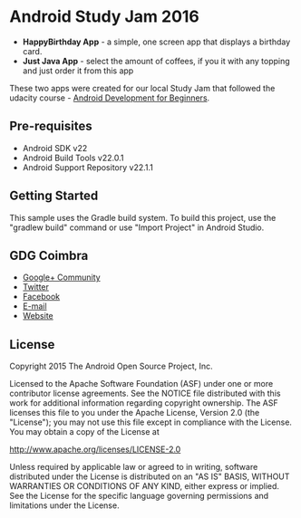 Android Study Jam 2016 
===================================

- **HappyBirthday App** - a simple, one screen app that displays a birthday card.
- **Just Java App** - select the amount of coffees, if you it with any topping and just order it from this app

These two apps were created for our local Study Jam that followed the udacity course - [Android Development for Beginners](https://www.udacity.com/course/android-development-for-beginners--ud837).

Pre-requisites
--------------

- Android SDK v22
- Android Build Tools v22.0.1
- Android Support Repository v22.1.1

Getting Started
---------------

This sample uses the Gradle build system. To build this project, use the
"gradlew build" command or use "Import Project" in Android Studio.

GDG Coimbra 
-------

- [Google+ Community](https://plus.google.com/communities/107740767974916449393)
- [Twitter](https://twitter.com/GDGCoimbra)
- [Facebook](https://www.facebook.com/GDGCoimbra)
- [E-mail](gdgcoimbra@gmail.com)
- [Website](https://gdgcoimbra.github.io/)

License
-------

Copyright 2015 The Android Open Source Project, Inc.

Licensed to the Apache Software Foundation (ASF) under one or more contributor
license agreements.  See the NOTICE file distributed with this work for
additional information regarding copyright ownership.  The ASF licenses this
file to you under the Apache License, Version 2.0 (the "License"); you may not
use this file except in compliance with the License.  You may obtain a copy of
the License at

http://www.apache.org/licenses/LICENSE-2.0

Unless required by applicable law or agreed to in writing, software
distributed under the License is distributed on an "AS IS" BASIS, WITHOUT
WARRANTIES OR CONDITIONS OF ANY KIND, either express or implied.  See the
License for the specific language governing permissions and limitations under
the License.
